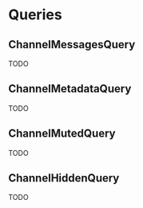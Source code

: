 # Queries

## ChannelMessagesQuery

TODO

## ChannelMetadataQuery

TODO

## ChannelMutedQuery

TODO

## ChannelHiddenQuery

TODO
